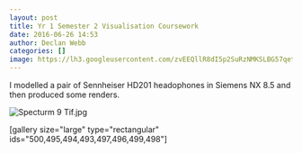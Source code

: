 ```yaml
---
layout: post
title: Yr 1 Semester 2 Visualisation Coursework
date: 2016-06-26 14:53
author: Declan Webb
categories: []
image: https://lh3.googleusercontent.com/zvEEQllR8dI5p2SuRzNMKSLBG57qetbpBzA75OdFMaWzCC-K4Nzm0qDVTpGCMrdE53J-GkaqiStJhXT0XIDus_MLrYapKGsKx-4iZjwAtIQGcbBAqR5xPVonLpFbtQeUtetT_XJ-jYrTAUUNNDIWTlGCB5ZJUkqJeT92drIqjhOFwCtM24MQFk0MC1zwVtehWkdt0Uv6U8FQTQ0-L8nlqJIQGHkrBQO6aNqxShVe20zTgfqsmKOfu6UMvpqqwI1UK5AoED7Q-CU0LxtpClrrldTRx0cUW4DCqG9H9YGz0cr1XFwkk9l_FToM6sBJJ0sJdFa01_wwmAortLgz5BPGFVSqJfOD6d8mB2_ATnJobbwgBXXD4aymL2Cy9Wjtwemyxc9bmad1_36_HF1SE0ffXRNcyK5Z0FOCvdbVxo1Dcqjbi9xSTgUtTyPyjWf0sdon2BCOsMViA9HtvgQ0DA_brlj27EVBuoPPZhv_2ttfnmjULmINHzRS7g0onN2AuUm-IuIxrRftgfWJ0mwGhs0GVflo6BYkb7_M_Xg4plw2MJ5Y6BXla00wHGOUL4FU-xnpK2LOdFFC1aUCLQI3EbgU1EivxXrONwJv93rGpVEFJsY7wq6rwhDEFw=w1230-h869-no
---
```

I modelled a pair of Sennheiser HD201 headophones in Siemens NX 8.5 and then produced some renders.

![Specturm 9 Tif.jpg](https://lh3.googleusercontent.com/zvEEQllR8dI5p2SuRzNMKSLBG57qetbpBzA75OdFMaWzCC-K4Nzm0qDVTpGCMrdE53J-GkaqiStJhXT0XIDus_MLrYapKGsKx-4iZjwAtIQGcbBAqR5xPVonLpFbtQeUtetT_XJ-jYrTAUUNNDIWTlGCB5ZJUkqJeT92drIqjhOFwCtM24MQFk0MC1zwVtehWkdt0Uv6U8FQTQ0-L8nlqJIQGHkrBQO6aNqxShVe20zTgfqsmKOfu6UMvpqqwI1UK5AoED7Q-CU0LxtpClrrldTRx0cUW4DCqG9H9YGz0cr1XFwkk9l_FToM6sBJJ0sJdFa01_wwmAortLgz5BPGFVSqJfOD6d8mB2_ATnJobbwgBXXD4aymL2Cy9Wjtwemyxc9bmad1_36_HF1SE0ffXRNcyK5Z0FOCvdbVxo1Dcqjbi9xSTgUtTyPyjWf0sdon2BCOsMViA9HtvgQ0DA_brlj27EVBuoPPZhv_2ttfnmjULmINHzRS7g0onN2AuUm-IuIxrRftgfWJ0mwGhs0GVflo6BYkb7_M_Xg4plw2MJ5Y6BXla00wHGOUL4FU-xnpK2LOdFFC1aUCLQI3EbgU1EivxXrONwJv93rGpVEFJsY7wq6rwhDEFw=w1230-h869-no)

[gallery size="large" type="rectangular" ids="500,495,494,493,497,496,499,498"]
